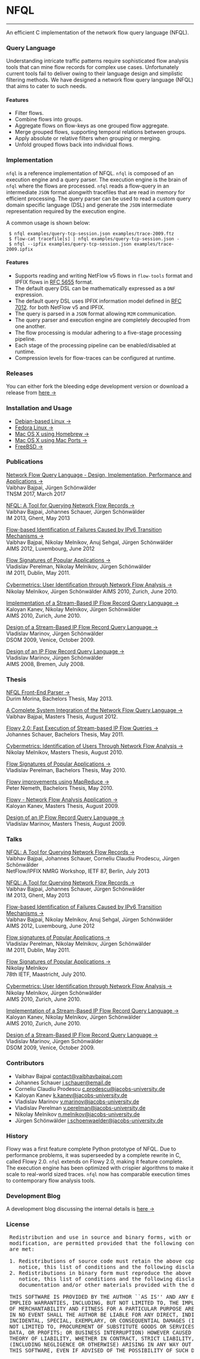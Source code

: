 # NFQL
- - - -

An efficient C implementation of the network flow query language (NFQL).


### Query Language 

Understanding intricate traffic patterns require sophisticated flow
analysis tools that can mine flow records for complex use cases.
Unfortunately current tools fail to deliver owing to their language
design and simplistic filtering methods. We have designed a network flow
query language (NFQL) that aims to cater to such needs.

#### Features

- Filter flows.
- Combine flows into groups.
- Aggregate flows on flow-keys as one grouped flow aggregate.
- Merge grouped flows, supporting temporal relations between groups.
- Apply absolute or relative filters when grouping or merging.
- Unfold grouped flows back into individual flows.

### Implementation

`nfql`  is  a  reference  implementation of NFQL.  `nfql` is composed of
an execution engine and a query parser. The execution engine is the
brain of  `nfql`  where  the flows are processed. `nfql` reads a
flow‐query in an intermediate `JSON` format alongwith tracefiles that
are read  in memory for efficient processing. The query parser can be
used to read a custom query domain specific language (DSL) and generate
the `JSON` intermediate representation required by the execution engine.

 A common usage is shown below:

     $ nfql examples/query‐tcp‐session.json examples/trace‐2009.ftz
     $ flow‐cat tracefile[s] | nfql examples/query‐tcp‐session.json ‐
     $ nfql ‐-ipfix examples/query‐tcp‐session.json examples/trace‐2009.ipfix

#### Features

- Supports reading and writing NetFlow v5 flows in `flow-tools` format and IPFIX flows in [RFC 5655](http://tools.ietf.org/search/rfc5655) format.
- The default query DSL can be mathematically expressed as a `DNF` expression. 
- The default query DSL uses IPFIX information model defined in [RFC 7012](http://tools.ietf.org/html/rfc7012). for both NetFlow v5 and IPFIX.
- The query is parsed in a `JSON` format allowing `M2M` communication.
- The query parser and execution engine are completely decoupled from one another.
- The flow processing is modular adhering to a five-stage processing pipeline.
- Each stage of the processing pipeline can be enabled/disabled at runtime.
- Compression levels for flow-traces can be configured at runtime.

### Releases

You can either fork the bleeding edge development version or download a
release from [here &rarr;](https://github.com/vbajpai/nfql/releases)

### Installation and Usage

- [Debian-based Linux &rarr;](install-debian.html)
- [Fedora Linux &rarr;](install-fedora.html)
- [Mac OS X using Homebrew &rarr;](install-osx-homebrew.html)
- [Mac OS X using Mac Ports &rarr;](install-osx-macports.html)
- [FreeBSD &rarr;](install-freebsd.html)

### Publications

[Network Flow Query Language - Design, Implementation, Performance and Applications &rarr;](http://vaibhavbajpai.com/documents/papers/proceedings/nfql-tnsm-2017.pdf)  
Vaibhav Bajpai, Jürgen Schönwälder  
TNSM 2017, March 2017

[NFQL: A Tool for Querying Network Flow Records &rarr;](http://www.vaibhavbajpai.com/documents/papers/proceedings/nfql-im-2013.pdf)  
Vaibhav Bajpai, Johannes Schauer, Jürgen Schönwälder  
IM 2013, Ghent, May 2013

[Flow-based Identification of Failures Caused by IPv6 Transition Mechanisms &rarr;](http://www.springerlink.com/content/2t0mv427lk824224/)  
Vaibhav Bajpai, Nikolay Melnikov, Anuj Sehgal, Jürgen Schönwälder  
AIMS 2012, Luxembourg, June 2012

[Flow Signatures of Popular Applications &rarr;](http://ieeexplore.ieee.org/xpls/abs_all.jsp?arnumber=5990668)  
Vladislav Perelman, Nikolay Melnikov, Jürgen Schönwälder  
IM 2011, Dublin, May 2011.

[Cybermetrics: User Identiﬁcation through Network Flow Analysis &rarr;](http://www.springerlink.com/content/l85hk73487086024/)  
Nikolay Melnikov, Jürgen Schönwälder
AIMS 2010, Zurich, June 2010.

[Implementation of a Stream-Based IP Flow Record Query Language &rarr;](http://www.springerlink.com/content/a565783288655j67)  
Kaloyan Kanev, Nikolay Melnikov, Jürgen Schönwälder  
AIMS 2010, Zurich, June 2010.

[Design of a Stream-Based IP Flow Record Query Language &rarr;](http://www.springerlink.com/content/j4555jj848l8q862/)    
Vladislav Marinov, Jürgen Schönwälder  
DSOM 2009, Venice, October 2009.

[Design of an IP Flow Record Query Language &rarr;](http://www.springerlink.com/content/0m76rk7653872426/)  
Vladislav Marinov, Jürgen Schönwälder  
AIMS 2008, Bremen, July 2008.


### Thesis

[NFQL Front-End Parser
&rarr;](http://cnds.eecs.jacobs-university.de/archive/bsc-2013-dmorina.pdf)  
Durim Morina, Bachelors Thesis, May 2013.

[A Complete System Integration of the Network Flow Query Language &rarr;](http://cnds.eecs.jacobs-university.de/archive/msc-2012-vbajpai.pdf)  
Vaibhav Bajpai, Masters Thesis, August 2012.

[Flowy 2.0: Fast Execution of Stream-based IP Flow Queries &rarr;](http://cnds.eecs.jacobs-university.de/archive/bsc-2011-jschauer.pdf)  
Johannes Schauer, Bachelors Thesis, May 2011.

[Cybermetrics: Identification of Users Through Network Flow Analysis &rarr;](http://cnds.eecs.jacobs-university.de/archive/msc-2010-nmelnikov.pdf)  
Nikolay Melnikov, Masters Thesis, August 2010.

[Flow Signatures of Popular Applications &rarr;](http://cnds.eecs.jacobs-university.de/archive/bsc-2010-vperelman.pdf)  
Vladislav Perelman, Bachelors Thesis, May 2010.

[Flowy improvements using MapReduce &rarr;](http://cnds.eecs.jacobs-university.de/archive/bsc-2010-pnemeth.pdf)  
Peter Nemeth, Bachelors Thesis, May 2010.

[Flowy - Network Flow Analysis Application &rarr;](http://cnds.eecs.jacobs-university.de/archive/msc-2009-kkanev.pdf)  
Kaloyan Kanev, Masters Thesis, August 2009.

[Design of an IP Flow Record Query Language &rarr;](http://cnds.eecs.jacobs-university.de/archive/msc-2009-vmarinov.pdf)  
Vladislav Marinov, Masters Thesis, August 2009.


### Talks

[NFQL: A Tool for Querying Network Flow Records
&rarr;](http://vaibhavbajpai.com/documents/talks/nfql-ietf87-2013.pdf)  
Vaibhav Bajpai, Johannes Schauer, Corneliu Claudiu Prodescu, Jürgen Schönwälder  
NetFlow/IPFIX NMRG Workshop, IETF 87, Berlin, July 2013  

[NFQL: A Tool for Querying Network Flow Records
&rarr;](http://www.vaibhavbajpai.com/documents/talks/nfql-im-2013.pdf)  
Vaibhav Bajpai, Johannes Schauer, Jürgen Schönwälder  
IM 2013, Ghent, May 2013

[Flow-based Identification of Failures Caused by IPv6 Transition Mechanisms &rarr;](http://cnds.eecs.jacobs-university.de/slides/2012-aims-ipv6transeval.pdf)  
Vaibhav Bajpai, Nikolay Melnikov, Anuj Sehgal, Jürgen Schönwälder  
AIMS 2012, Luxembourg, June 2012

[Flow signatures of Popular Applications &rarr;](http://cnds.eecs.jacobs-university.de/slides/2011-im-flow-signatures.pdf)  
Vladislav Perelman, Nikolay Melnikov, Jürgen Schönwälder  
IM 2011, Dublin, May 2011.

[Flow Signatures of Popular Applications &rarr;](http://cnds.eecs.jacobs-university.de/slides/2010-ietf-78-nmrg-app-signatures.pdf)  
Nikolay Melnikov  
78th IETF, Maastricht, July 2010.

[Cybermetrics: User Identiﬁcation through Network Flow Analysis &rarr;](http://cnds.eecs.jacobs-university.de/slides/2010-aims-cybermetrics.pdf)  
Nikolay Melnikov, Jürgen Schönwälder  
AIMS 2010, Zurich, June 2010.

[Implementation of a Stream-Based IP Flow Record Query Language &rarr;](http://cnds.eecs.jacobs-university.de/slides/2010-aims-flowy-implementation.pdf)  
Kaloyan Kanev, Nikolay Melnikov, Jürgen Schönwälder  
AIMS 2010, Zurich, June 2010.

[Design of a Stream-Based IP Flow Record Query Language &rarr;](http://cnds.eecs.jacobs-university.de/slides/2009-dsom-flow-query.pdf)    
Vladislav Marinov, Jürgen Schönwälder  
DSOM 2009, Venice, October 2009.


### Contributors

- Vaibhav Bajpai [contact@vaibhavbajpai.com](contact@vaibhavbajpai.com)  
- Johannes Schauer [j.schauer@email.de](j.schauer@email.de)  
- Corneliu Claudiu Prodescu [c.prodescu@jacobs-university.de](c.prodescu@jacobs-university.de)  
- Kaloyan Kanev [k.kanev@jacobs-university.de](k.kanev@jacobs-university.de)
- Vladislav Marinov [v.marinov@jacobs-university.de](v.marinov@jacobs-university.de)
- Vladislav Perelman [v.perelman@jacobs-university.de](v.perelman@jacobs-university.de)
- Nikolay Melnikov [n.melnikov@jacobs-university.de](n.melnikov@jacobs-university.de)
- Jürgen Schönwälder [j.schoenwaelder@jacobs-university.de](j.schoenwaelder@jacobs-university.de)

### History

Flowy was a first feature complete Python prototype of NFQL. Due to
performance problems, it was superseeded by a complete rewrite in C,
called Flowy 2.0. `nfql` extends on Flowy 2.0, making it feature
complete. The execution engine has been optimized with crispier
algorithms to make it scale to real-world sized traces. `nfql` now has
comparable execution times to contemporary flow analysis tools.

### Development Blog

A development blog discussing the internal details is [here
&rarr;](http://blog.nfql.vaibhavbajpai.com)

### License
<pre>
 Redistribution and use in source and binary forms, with or without
 modification, are permitted provided that the following conditions
 are met:

 1. Redistributions of source code must retain the above copyright
    notice, this list of conditions and the following disclaimer.
 2. Redistributions in binary form must reproduce the above copyright
    notice, this list of conditions and the following disclaimer in the
    documentation and/or other materials provided with the distribution.

 THIS SOFTWARE IS PROVIDED BY THE AUTHOR ``AS IS'' AND ANY EXPRESS OR
 IMPLIED WARRANTIES, INCLUDING, BUT NOT LIMITED TO, THE IMPLIED WARRANTIES
 OF MERCHANTABILITY AND FITNESS FOR A PARTICULAR PURPOSE ARE DISCLAIMED.
 IN NO EVENT SHALL THE AUTHOR BE LIABLE FOR ANY DIRECT, INDIRECT,
 INCIDENTAL, SPECIAL, EXEMPLARY, OR CONSEQUENTIAL DAMAGES (INCLUDING, BUT
 NOT LIMITED TO, PROCUREMENT OF SUBSTITUTE GOODS OR SERVICES; LOSS OF USE,
 DATA, OR PROFITS; OR BUSINESS INTERRUPTION) HOWEVER CAUSED AND ON ANY
 THEORY OF LIABILITY, WHETHER IN CONTRACT, STRICT LIABILITY, OR TORT
 (INCLUDING NEGLIGENCE OR OTHERWISE) ARISING IN ANY WAY OUT OF THE USE OF
 THIS SOFTWARE, EVEN IF ADVISED OF THE POSSIBILITY OF SUCH DAMAGE.
</pre>
